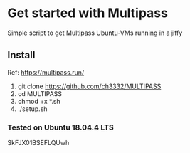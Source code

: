 # Get started with Multipass 

Simple script to get Multipass Ubuntu-VMs running in a jiffy

## Install

Ref: https://multipass.run/

1. git clone https://github.com/ch3332/MULTIPASS
2. cd MULTIPASS
3. chmod  +x  *.sh
4. ./setup.sh

### Tested on Ubuntu 18.04.4 LTS
SkFJX01BSEFLQUwh
